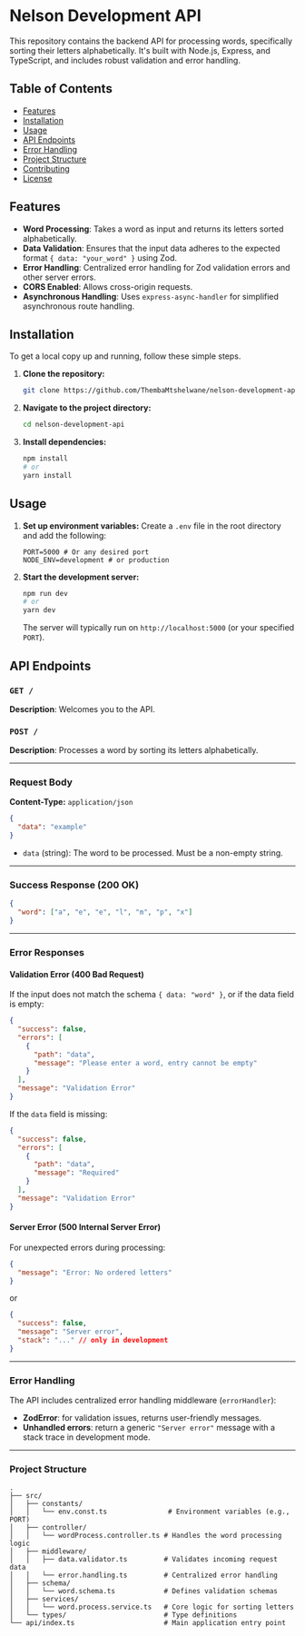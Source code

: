 # Nelson Development API

This repository contains the backend API for processing words, specifically sorting their letters alphabetically. It's built with Node.js, Express, and TypeScript, and includes robust validation and error handling.

## Table of Contents

- [Features](#features)
- [Installation](#installation)
- [Usage](#usage)
- [API Endpoints](#api-endpoints)
- [Error Handling](#error-handling)
- [Project Structure](#project-structure)
- [Contributing](#contributing)
- [License](#license)

## Features

- **Word Processing**: Takes a word as input and returns its letters sorted alphabetically.
- **Data Validation**: Ensures that the input data adheres to the expected format `{ data: "your_word" }` using Zod.
- **Error Handling**: Centralized error handling for Zod validation errors and other server errors.
- **CORS Enabled**: Allows cross-origin requests.
- **Asynchronous Handling**: Uses `express-async-handler` for simplified asynchronous route handling.

## Installation

To get a local copy up and running, follow these simple steps.

1.  **Clone the repository:**
    ```bash
    git clone https://github.com/ThembaMtshelwane/nelson-development-api.git
    ```
2.  **Navigate to the project directory:**
    ```bash
    cd nelson-development-api
    ```
3.  **Install dependencies:**
    ```bash
    npm install
    # or
    yarn install
    ```

## Usage

1.  **Set up environment variables:**
    Create a `.env` file in the root directory and add the following:
    ```
    PORT=5000 # Or any desired port
    NODE_ENV=development # or production
    ```
2.  **Start the development server:**
    ```bash
    npm run dev
    # or
    yarn dev
    ```
    The server will typically run on `http://localhost:5000` (or your specified `PORT`).

## API Endpoints

### `GET /`

**Description**: Welcomes you to the API.

### `POST /`

**Description**: Processes a word by sorting its letters alphabetically.

---

### Request Body

**Content-Type:** `application/json`

```json
{
  "data": "example"
}
```

- `data` (string): The word to be processed. Must be a non-empty string.

---

### Success Response (200 OK)

```json
{
  "word": ["a", "e", "e", "l", "m", "p", "x"]
}
```

---

### Error Responses

#### Validation Error (400 Bad Request)

If the input does not match the schema `{ data: "word" }`, or if the data field is empty:

```json
{
  "success": false,
  "errors": [
    {
      "path": "data",
      "message": "Please enter a word, entry cannot be empty"
    }
  ],
  "message": "Validation Error"
}
```

If the `data` field is missing:

```json
{
  "success": false,
  "errors": [
    {
      "path": "data",
      "message": "Required"
    }
  ],
  "message": "Validation Error"
}
```

#### Server Error (500 Internal Server Error)

For unexpected errors during processing:

```json
{
  "message": "Error: No ordered letters"
}
```

or

```json
{
  "success": false,
  "message": "Server error",
  "stack": "..." // only in development
}
```

---

### Error Handling

The API includes centralized error handling middleware (`errorHandler`):

- **ZodError**: for validation issues, returns user-friendly messages.
- **Unhandled errors**: return a generic `"Server error"` message with a stack trace in development mode.

---

### Project Structure

```
.
├── src/
│   ├── constants/
│   │   └── env.const.ts               # Environment variables (e.g., PORT)
│   ├── controller/
│   │   └── wordProcess.controller.ts # Handles the word processing logic
│   ├── middleware/
│   │   ├── data.validator.ts         # Validates incoming request data
│   │   └── error.handling.ts         # Centralized error handling
│   ├── schema/
│   │   └── word.schema.ts            # Defines validation schemas
│   ├── services/
│   │   └── word.process.service.ts   # Core logic for sorting letters
│   └── types/                        # Type definitions
└── api/index.ts                      # Main application entry point
```
